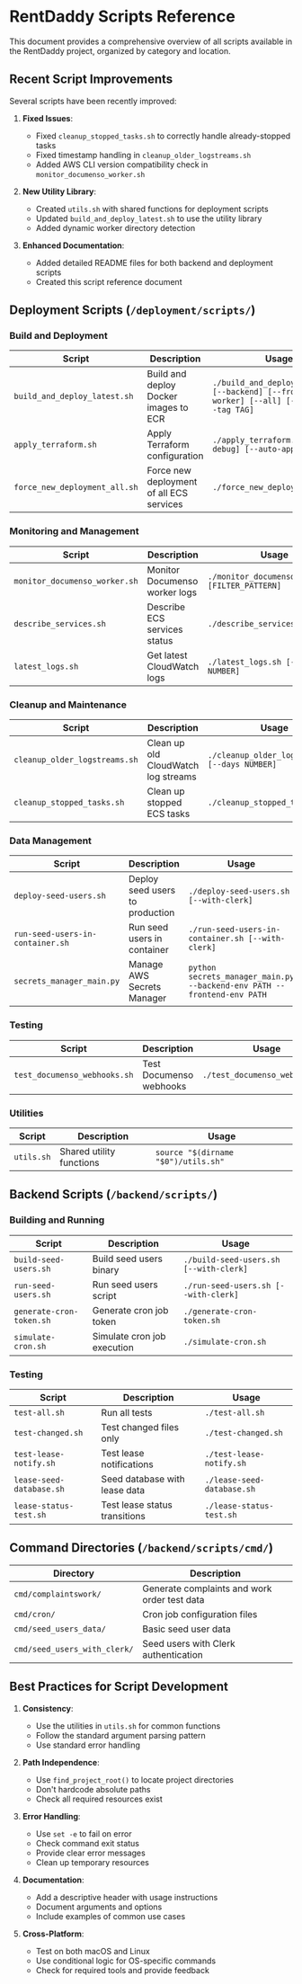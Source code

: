 # RentDaddy Scripts Reference

This document provides a comprehensive overview of all scripts available in the RentDaddy project, organized by category and location.

## Recent Script Improvements

Several scripts have been recently improved:

1. **Fixed Issues**:
   - Fixed `cleanup_stopped_tasks.sh` to correctly handle already-stopped tasks
   - Fixed timestamp handling in `cleanup_older_logstreams.sh`
   - Added AWS CLI version compatibility check in `monitor_documenso_worker.sh`

2. **New Utility Library**:
   - Created `utils.sh` with shared functions for deployment scripts
   - Updated `build_and_deploy_latest.sh` to use the utility library
   - Added dynamic worker directory detection

3. **Enhanced Documentation**:
   - Added detailed README files for both backend and deployment scripts
   - Created this script reference document

## Deployment Scripts (`/deployment/scripts/`)

### Build and Deployment

| Script | Description | Usage |
|--------|-------------|-------|
| `build_and_deploy_latest.sh` | Build and deploy Docker images to ECR | `./build_and_deploy_latest.sh [--backend] [--frontend] [--worker] [--all] [--deploy] [--tag TAG]` |
| `apply_terraform.sh` | Apply Terraform configuration | `./apply_terraform.sh [--debug] [--auto-approve]` |
| `force_new_deployment_all.sh` | Force new deployment of all ECS services | `./force_new_deployment_all.sh` |

### Monitoring and Management

| Script | Description | Usage |
|--------|-------------|-------|
| `monitor_documenso_worker.sh` | Monitor Documenso worker logs | `./monitor_documenso_worker.sh [FILTER_PATTERN]` |
| `describe_services.sh` | Describe ECS services status | `./describe_services.sh` |
| `latest_logs.sh` | Get latest CloudWatch logs | `./latest_logs.sh [--limit NUMBER]` |

### Cleanup and Maintenance

| Script | Description | Usage |
|--------|-------------|-------|
| `cleanup_older_logstreams.sh` | Clean up old CloudWatch log streams | `./cleanup_older_logstreams.sh [--days NUMBER]` |
| `cleanup_stopped_tasks.sh` | Clean up stopped ECS tasks | `./cleanup_stopped_tasks.sh` |

### Data Management

| Script | Description | Usage |
|--------|-------------|-------|
| `deploy-seed-users.sh` | Deploy seed users to production | `./deploy-seed-users.sh [--with-clerk]` |
| `run-seed-users-in-container.sh` | Run seed users in container | `./run-seed-users-in-container.sh [--with-clerk]` |
| `secrets_manager_main.py` | Manage AWS Secrets Manager | `python secrets_manager_main.py --backend-env PATH --frontend-env PATH` |

### Testing

| Script | Description | Usage |
|--------|-------------|-------|
| `test_documenso_webhooks.sh` | Test Documenso webhooks | `./test_documenso_webhooks.sh` |

### Utilities

| Script | Description | Usage |
|--------|-------------|-------|
| `utils.sh` | Shared utility functions | `source "$(dirname "$0")/utils.sh"` |

## Backend Scripts (`/backend/scripts/`)

### Building and Running

| Script | Description | Usage |
|--------|-------------|-------|
| `build-seed-users.sh` | Build seed users binary | `./build-seed-users.sh [--with-clerk]` |
| `run-seed-users.sh` | Run seed users script | `./run-seed-users.sh [--with-clerk]` |
| `generate-cron-token.sh` | Generate cron job token | `./generate-cron-token.sh` |
| `simulate-cron.sh` | Simulate cron job execution | `./simulate-cron.sh` |

### Testing

| Script | Description | Usage |
|--------|-------------|-------|
| `test-all.sh` | Run all tests | `./test-all.sh` |
| `test-changed.sh` | Test changed files only | `./test-changed.sh` |
| `test-lease-notify.sh` | Test lease notifications | `./test-lease-notify.sh` |
| `lease-seed-database.sh` | Seed database with lease data | `./lease-seed-database.sh` |
| `lease-status-test.sh` | Test lease status transitions | `./lease-status-test.sh` |

## Command Directories (`/backend/scripts/cmd/`)

| Directory | Description |
|-----------|-------------|
| `cmd/complaintswork/` | Generate complaints and work order test data |
| `cmd/cron/` | Cron job configuration files |
| `cmd/seed_users_data/` | Basic seed user data |
| `cmd/seed_users_with_clerk/` | Seed users with Clerk authentication |

## Best Practices for Script Development

1. **Consistency**:
   - Use the utilities in `utils.sh` for common functions
   - Follow the standard argument parsing pattern
   - Use standard error handling

2. **Path Independence**:
   - Use `find_project_root()` to locate project directories
   - Don't hardcode absolute paths
   - Check all required resources exist

3. **Error Handling**:
   - Use `set -e` to fail on error
   - Check command exit status
   - Provide clear error messages
   - Clean up temporary resources

4. **Documentation**:
   - Add a descriptive header with usage instructions
   - Document arguments and options
   - Include examples of common use cases

5. **Cross-Platform**:
   - Test on both macOS and Linux
   - Use conditional logic for OS-specific commands
   - Check for required tools and provide feedback